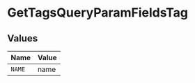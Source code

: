 # GetTagsQueryParamFieldsTag


## Values

| Name   | Value  |
| ------ | ------ |
| `NAME` | name   |